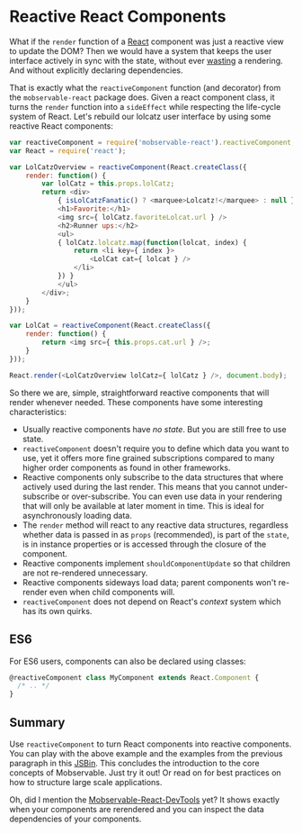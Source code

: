 # Reactive React Components

What if the `render` function of a [React](https://facebook.github.io/react) component was just a reactive view to update the DOM?
Then we would have a system that keeps the user interface actively in sync with the state, without ever [wasting](https://facebook.github.io/react/docs/perf.html#perf.printwastedmeasurements) a rendering.
And without explicitly declaring dependencies.

That is exactly what the `reactiveComponent` function (and decorator) from the `mobservable-react` package does.
Given a react component class, it turns the `render` function into a `sideEffect` while respecting the life-cycle system of React.
Let's rebuild our lolcatz user interface by using some reactive React components:

```javascript
var reactiveComponent = require('mobservable-react').reactiveComponent;
var React = require('react');

var LolCatzOverview = reactiveComponent(React.createClass({
	render: function() {
		var lolCatz = this.props.lolCatz;
		return <div>
			{ isLolCatzFanatic() ? <marquee>Lolcatz!</marquee> : null }
			<h1>Favorite:</h1>
			<img src={ lolCatz.favoriteLolcat.url } />
			<h2>Runner ups:</h2>
			<ul>
			{ lolCatz.lolcatz.map(function(lolcat, index) {
				return <li key={ index }>
					<LolCat cat={ lolcat } />
				</li>
			}) }
			</ul>
		</div>;
	}
}));

var LolCat = reactiveComponent(React.createClass({
	render: function() {
		return <img src={ this.props.cat.url } />;
	}
}));

React.render(<LolCatzOverview lolCatz={ lolCatz } />, document.body);
```

So there we are, simple, straightforward reactive components that will render whenever needed.
These components have some interesting characteristics:

* Usually reactive components have _no state_. But you are still free to use state.
* `reactiveComponent` doesn't require you to define which data you want to use, yet it offers more fine grained subscriptions compared to many higher order components as found in other frameworks.
* Reactive components only subscribe to the data structures that where actively used during the last render.
This means that you cannot under-subscribe or over-subscribe.
You can even use data in your rendering that will only be available at later moment in time.
This is ideal for asynchronously loading data.  
* The `render` method will react to any reactive data structures, regardless whether data is passed in as `props` (recommended), is part of the `state`, is in instance properties or is accessed through the closure of the component.
* Reactive components implement `shouldComponentUpdate` so that children are not re-rendered unnecessary.
* Reactive components sideways load data; parent components won't re-render even when child components will.
* `reactiveComponent` does not depend on React's _context_ system which has its own quirks.

## ES6

For ES6 users, components can also be declared using classes:
```javascript
@reactiveComponent class MyComponent extends React.Component {
  /* .. */
}
```

## Summary

Use `reactiveComponent` to turn React components into reactive components.
You can play with the above example and the examples from the previous paragraph in this [JSBin](http://jsbin.com/zayere/edit?js,console,output).
This concludes the introduction to the core concepts of Mobservable.
Just try it out!
Or read on for best practices on how to structure large scale applications.

Oh, did I mention the [Mobservable-React-DevTools](https://github.com/mweststrate/mobservable-react-devtools) yet?
It shows exactly when your components are rerendered and you can inspect the data dependencies of your components.
